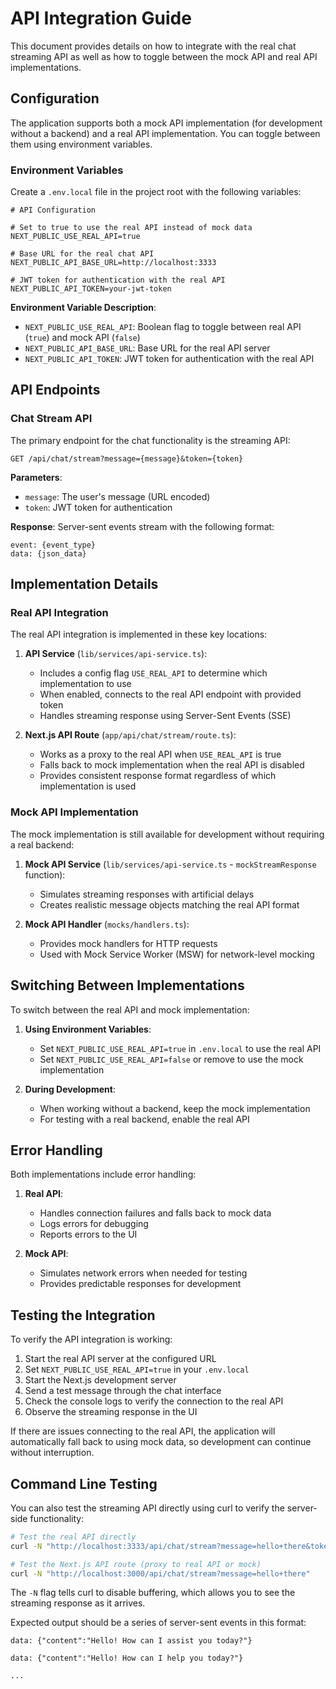# API Integration Guide

This document provides details on how to integrate with the real chat streaming API as well as how to toggle between the mock API and real API implementations.

## Configuration

The application supports both a mock API implementation (for development without a backend) and a real API implementation. You can toggle between them using environment variables.

### Environment Variables

Create a `.env.local` file in the project root with the following variables:

```
# API Configuration

# Set to true to use the real API instead of mock data
NEXT_PUBLIC_USE_REAL_API=true

# Base URL for the real chat API
NEXT_PUBLIC_API_BASE_URL=http://localhost:3333

# JWT token for authentication with the real API
NEXT_PUBLIC_API_TOKEN=your-jwt-token
```

**Environment Variable Description**:

- `NEXT_PUBLIC_USE_REAL_API`: Boolean flag to toggle between real API (`true`) and mock API (`false`)
- `NEXT_PUBLIC_API_BASE_URL`: Base URL for the real API server
- `NEXT_PUBLIC_API_TOKEN`: JWT token for authentication with the real API

## API Endpoints

### Chat Stream API

The primary endpoint for the chat functionality is the streaming API:

```
GET /api/chat/stream?message={message}&token={token}
```

**Parameters**:

- `message`: The user's message (URL encoded)
- `token`: JWT token for authentication

**Response**: Server-sent events stream with the following format:

```
event: {event_type}
data: {json_data}
```

## Implementation Details

### Real API Integration

The real API integration is implemented in these key locations:

1. **API Service** (`lib/services/api-service.ts`):

   - Includes a config flag `USE_REAL_API` to determine which implementation to use
   - When enabled, connects to the real API endpoint with provided token
   - Handles streaming response using Server-Sent Events (SSE)

2. **Next.js API Route** (`app/api/chat/stream/route.ts`):
   - Works as a proxy to the real API when `USE_REAL_API` is true
   - Falls back to mock implementation when the real API is disabled
   - Provides consistent response format regardless of which implementation is used

### Mock API Implementation

The mock implementation is still available for development without requiring a real backend:

1. **Mock API Service** (`lib/services/api-service.ts` - `mockStreamResponse` function):

   - Simulates streaming responses with artificial delays
   - Creates realistic message objects matching the real API format

2. **Mock API Handler** (`mocks/handlers.ts`):
   - Provides mock handlers for HTTP requests
   - Used with Mock Service Worker (MSW) for network-level mocking

## Switching Between Implementations

To switch between the real API and mock implementation:

1. **Using Environment Variables**:

   - Set `NEXT_PUBLIC_USE_REAL_API=true` in `.env.local` to use the real API
   - Set `NEXT_PUBLIC_USE_REAL_API=false` or remove to use the mock implementation

2. **During Development**:
   - When working without a backend, keep the mock implementation
   - For testing with a real backend, enable the real API

## Error Handling

Both implementations include error handling:

1. **Real API**:

   - Handles connection failures and falls back to mock data
   - Logs errors for debugging
   - Reports errors to the UI

2. **Mock API**:
   - Simulates network errors when needed for testing
   - Provides predictable responses for development

## Testing the Integration

To verify the API integration is working:

1. Start the real API server at the configured URL
2. Set `NEXT_PUBLIC_USE_REAL_API=true` in your `.env.local`
3. Start the Next.js development server
4. Send a test message through the chat interface
5. Check the console logs to verify the connection to the real API
6. Observe the streaming response in the UI

If there are issues connecting to the real API, the application will automatically fall back to using mock data, so development can continue without interruption.

## Command Line Testing

You can also test the streaming API directly using curl to verify the server-side functionality:

```bash
# Test the real API directly
curl -N "http://localhost:3333/api/chat/stream?message=hello+there&token=eyJhbGciOiJIUzI1NiIsInR5cCI6IkpXVCJ9.eyJpZCI6ImVlMGZhMDk1LWQyNjctNGFlYy05NjMxLTJiMzRhODVjNzM2MyIsImVtYWlsIjoiZGV2QHJlZmFjdC5jbyIsImV4cCI6NDg5OTU5OTk4MywiaWF0IjoxNzQ1OTk5OTgzfQ.0pDb3MuRpaO-9N8C92ugzDmsq5pnMxL78c1Wz77hpJ4"

# Test the Next.js API route (proxy to real API or mock)
curl -N "http://localhost:3000/api/chat/stream?message=hello+there"
```

The `-N` flag tells curl to disable buffering, which allows you to see the streaming response as it arrives.

Expected output should be a series of server-sent events in this format:

```
data: {"content":"Hello! How can I assist you today?"}

data: {"content":"Hello! How can I help you today?"}

...
```
